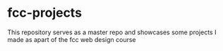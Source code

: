 # fcc-projects
This repository serves as a master repo and showcases some projects I made as apart of the fcc web design course 
